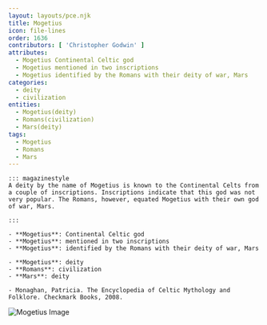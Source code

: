 ```yaml
---
layout: layouts/pce.njk
title: Mogetius
icon: file-lines
order: 1636
contributors: [ 'Christopher Godwin' ]
attributes:
  - Mogetius Continental Celtic god
  - Mogetius mentioned in two inscriptions
  - Mogetius identified by the Romans with their deity of war, Mars
categories:
  - deity
  - civilization
entities:
  - Mogetius(deity)
  - Romans(civilization)
  - Mars(deity)
tags:
  - Mogetius
  - Romans
  - Mars
---
```

``` tab [group1:Info]
::: magazinestyle
A deity by the name of Mogetius is known to the Continental Celts from a couple of inscriptions. Inscriptions indicate that this god was not very popular. The Romans, however, equated Mogetius with their own god of war, Mars.

:::
```
``` tab [group1:Attributes]
- **Mogetius**: Continental Celtic god
- **Mogetius**: mentioned in two inscriptions
- **Mogetius**: identified by the Romans with their deity of war, Mars
```
``` tab [group1:Entities]
- **Mogetius**: deity
- **Romans**: civilization
- **Mars**: deity
```
``` tab [group1:Sources]
- Monaghan, Patricia. The Encyclopedia of Celtic Mythology and Folklore. Checkmark Books, 2008.
```
![Mogetius Image]([None])
